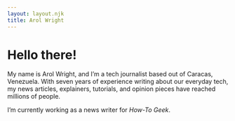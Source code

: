 ```yaml
---
layout: layout.njk
title: Arol Wright
---
```


# Hello there!

My name is Arol Wright, and I’m a tech journalist based out of Caracas, Venezuela. With seven years of experience writing about our everyday tech, my news articles, explainers, tutorials, and opinion pieces have reached millions of people.

I’m currently working as a news writer for _How-To Geek_.
